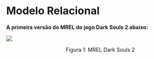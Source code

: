 # Modelo Relacional

**A primeira versão do MREL do jogo Dark Souls 2 abaixo:**

<img src= />

<div style="text-align: center">
  <p>Figura 1: MREL Dark Souls 2</p>
</div>